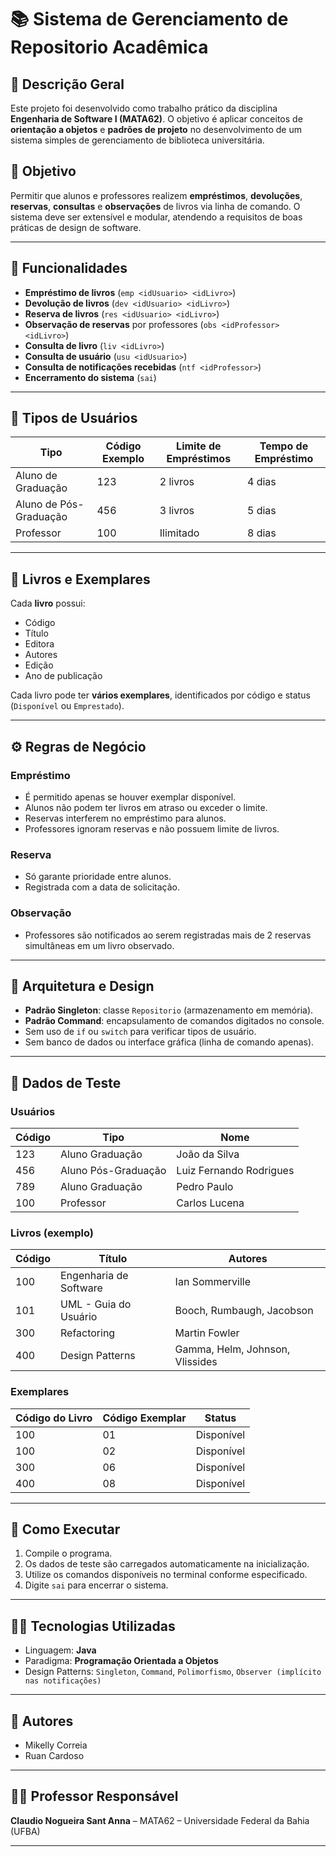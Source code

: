 # 📚 Sistema de Gerenciamento de Repositorio Acadêmica

## 🧾 Descrição Geral

Este projeto foi desenvolvido como trabalho prático da disciplina **Engenharia de Software I (MATA62)**. O objetivo é aplicar conceitos de **orientação a objetos** e **padrões de projeto** no desenvolvimento de um sistema simples de gerenciamento de biblioteca universitária.

## 🎯 Objetivo

Permitir que alunos e professores realizem **empréstimos**, **devoluções**, **reservas**, **consultas** e **observações** de livros via linha de comando. O sistema deve ser extensível e modular, atendendo a requisitos de boas práticas de design de software.

---

## 🧩 Funcionalidades

- **Empréstimo de livros** (`emp <idUsuario> <idLivro>`)
- **Devolução de livros** (`dev <idUsuario> <idLivro>`)
- **Reserva de livros** (`res <idUsuario> <idLivro>`)
- **Observação de reservas** por professores (`obs <idProfessor> <idLivro>`)
- **Consulta de livro** (`liv <idLivro>`)
- **Consulta de usuário** (`usu <idUsuario>`)
- **Consulta de notificações recebidas** (`ntf <idProfessor>`)
- **Encerramento do sistema** (`sai`)

---

## 👤 Tipos de Usuários

| Tipo                  | Código Exemplo | Limite de Empréstimos | Tempo de Empréstimo |
|-----------------------|----------------|------------------------|---------------------|
| Aluno de Graduação    | 123            | 2 livros               | 4 dias              |
| Aluno de Pós-Graduação| 456            | 3 livros               | 5 dias              |
| Professor             | 100            | Ilimitado              | 8 dias              |

---

## 📘 Livros e Exemplares

Cada **livro** possui:
- Código
- Título
- Editora
- Autores
- Edição
- Ano de publicação

Cada livro pode ter **vários exemplares**, identificados por código e status (`Disponível` ou `Emprestado`).

---

## ⚙️ Regras de Negócio

### Empréstimo
- É permitido apenas se houver exemplar disponível.
- Alunos não podem ter livros em atraso ou exceder o limite.
- Reservas interferem no empréstimo para alunos.
- Professores ignoram reservas e não possuem limite de livros.

### Reserva
- Só garante prioridade entre alunos.
- Registrada com a data de solicitação.

### Observação
- Professores são notificados ao serem registradas mais de 2 reservas simultâneas em um livro observado.

---

## 🧱 Arquitetura e Design

- **Padrão Singleton**: classe `Repositorio` (armazenamento em memória).
- **Padrão Command**: encapsulamento de comandos digitados no console.
- Sem uso de `if` ou `switch` para verificar tipos de usuário.
- Sem banco de dados ou interface gráfica (linha de comando apenas).

---

## 🧪 Dados de Teste

### Usuários

| Código | Tipo                 | Nome                     |
|--------|----------------------|--------------------------|
| 123    | Aluno Graduação      | João da Silva            |
| 456    | Aluno Pós-Graduação  | Luiz Fernando Rodrigues  |
| 789    | Aluno Graduação      | Pedro Paulo              |
| 100    | Professor            | Carlos Lucena            |

### Livros (exemplo)

| Código | Título                                               | Autores                            |
|--------|-------------------------------------------------------|-------------------------------------|
| 100    | Engenharia de Software                                | Ian Sommerville                     |
| 101    | UML - Guia do Usuário                                 | Booch, Rumbaugh, Jacobson           |
| 300    | Refactoring                                           | Martin Fowler                       |
| 400    | Design Patterns                                       | Gamma, Helm, Johnson, Vlissides     |

### Exemplares

| Código do Livro | Código Exemplar | Status     |
|-----------------|------------------|------------|
| 100             | 01               | Disponível |
| 100             | 02               | Disponível |
| 300             | 06               | Disponível |
| 400             | 08               | Disponível |

---

## 🧪 Como Executar

1. Compile o programa.
2. Os dados de teste são carregados automaticamente na inicialização.
3. Utilize os comandos disponíveis no terminal conforme especificado.
4. Digite `sai` para encerrar o sistema.

---

## 🧑‍💻 Tecnologias Utilizadas

- Linguagem: **Java** 
- Paradigma: **Programação Orientada a Objetos**
- Design Patterns: `Singleton`, `Command`, `Polimorfismo`, `Observer (implícito nas notificações)`

---

## 🧾 Autores

- Mikelly Correia
- Ruan Cardoso

---

## 🧑‍🏫 Professor Responsável

**Claudio Nogueira Sant Anna** – MATA62 – Universidade Federal da Bahia (UFBA)

---


